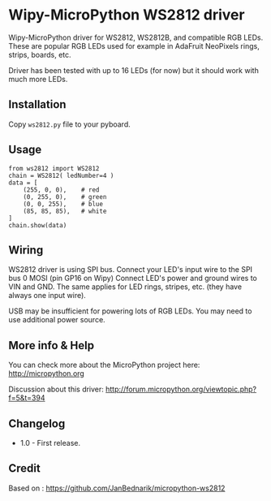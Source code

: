 Wipy-MicroPython WS2812 driver
=========================

Wipy-MicroPython driver for WS2812, WS2812B, and compatible RGB LEDs. These are
popular RGB LEDs used for example in AdaFruit NeoPixels rings, strips, boards,
etc.

Driver has been tested with up to 16 LEDs (for now) but it
should work with much more LEDs.

Installation
------------

Copy `ws2812.py` file to your pyboard.

Usage
-----

```
from ws2812 import WS2812
chain = WS2812( ledNumber=4 )
data = [
    (255, 0, 0),    # red
    (0, 255, 0),    # green
    (0, 0, 255),    # blue
    (85, 85, 85),   # white
]
chain.show(data)
```

Wiring
------

WS2812 driver is using SPI bus. Connect your LED's input wire to the SPI bus 0
MOSI (pin GP16 on Wipy) Connect LED's power and ground wires to VIN and GND.
The same applies for LED rings, stripes, etc. (they have always one input wire).

USB may be insufficient for powering lots of RGB LEDs. You may need to use
additional power source.

More info & Help
----------------

You can check more about the MicroPython project here: http://micropython.org

Discussion about this driver: http://forum.micropython.org/viewtopic.php?f=5&t=394

Changelog
---------

* 1.0 - First release.

Credit
------
Based on : https://github.com/JanBednarik/micropython-ws2812
